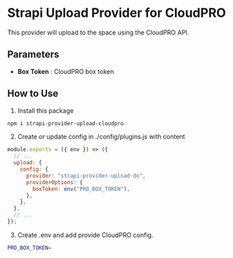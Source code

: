 # Strapi Upload Provider for CloudPRO

This provider will upload to the space using the CloudPRO API.

## Parameters

- **Box Token** : CloudPRO box token

## How to Use

1. Install this package

```bash
npm i strapi-provider-upload-cloudpro
```

2. Create or update config in ./config/plugins.js with content

```javascript
module.exports = ({ env }) => ({
  // ...
  upload: {
    config: {
      provider: "strapi-provider-upload-do",
      providerOptions: {
        boxToken: env("PRO_BOX_TOKEN"),
      },
    },
  },
  // ...
});
```

3. Create .env and add provide CloudPRO config.

```bash
PRO_BOX_TOKEN=
```
